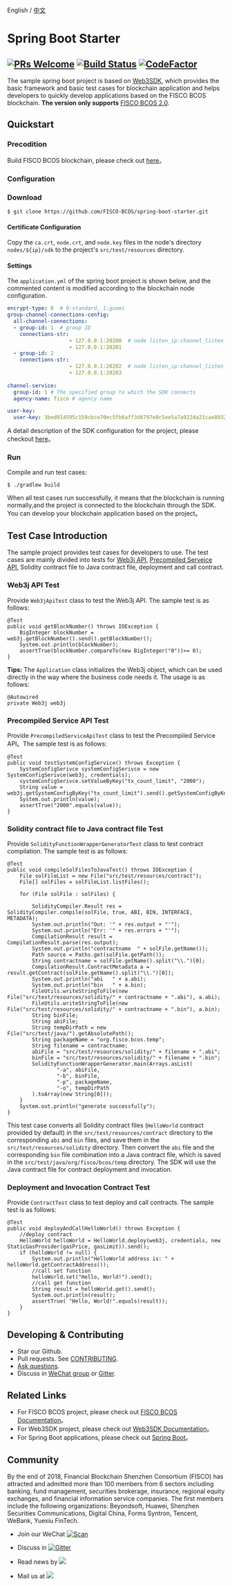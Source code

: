 English / [中文](doc/README_CN.md)

# Spring Boot Starter
[![PRs Welcome](https://img.shields.io/badge/PRs-welcome-brightgreen.svg?style=flat-square)](http://makeapullrequest.com)
[![Build Status](https://travis-ci.org/FISCO-BCOS/spring-boot-starter.svg?branch=master)](https://travis-ci.org/FISCO-BCOS/spring-boot-starter)
[![CodeFactor](https://www.codefactor.io/repository/github/fisco-bcos/spring-boot-starter/badge)](https://www.codefactor.io/repository/github/fisco-bcos/spring-boot-starter)
---

The sample spring boot project is based on [Web3SDK](https://fisco-bcos-documentation.readthedocs.io/zh_CN/release-2.0/docs/sdk/sdk.html), which provides the basic framework and basic test cases for blockchain application and helps developers to quickly develop applications based on the FISCO BCOS blockchain. **The version only supports** [FISCO BCOS 2.0](https://fisco-bcos-documentation.readthedocs.io/zh_CN/release-2.0/docs/introduction.html).

## Quickstart

### Precodition
Build FISCO BCOS blockchain, please check out [here](https://fisco-bcos-documentation.readthedocs.io/zh_CN/release-2.0/docs/installation.html)。

### Configuration

### Download
```
$ git clone https://github.com/FISCO-BCOS/spring-boot-starter.git
```
#### Certificate Configuration
Copy the `ca.crt`, `node.crt`, and `node.key` files in the node's directory `nodes/${ip}/sdk` to the project's `src/test/resources` directory.

#### Settings
The `application.yml` of the spring boot project is shown below, and the commented content is modified according to the blockchain node configuration.
  
```yml
encrypt-type: 0  # 0:standard, 1:guomi
group-channel-connections-config:
  all-channel-connections:
  - group-id: 1  # group ID
    connections-str:
                    - 127.0.0.1:20200  # node listen_ip:channel_listen_port
                    - 127.0.0.1:20201
  - group-id: 2  
    connections-str:
                    - 127.0.0.1:20202  # node listen_ip:channel_listen_port
                    - 127.0.0.1:20203
 
channel-service:
  group-id: 1 # The specified group to which the SDK connects
  agency-name: fisco # agency name

user-key:
  user-key: 3bed914595c159cbce70ec5fb6aff3d6797e0c5ee5a7a9224a21cae8932d84a4 # user key 
```
A detail description of the SDK configuration for the project, please checkout [ here](https://fisco-bcos-documentation.readthedocs.io/zh_CN/release-2.0/docs/sdk/sdk.html#sdk)。

### Run
Compile and run test cases:
```
$ ./gradlew build
```
When all test cases run successfully, it means that the blockchain is running normally,and the project is connected to the blockchain through the SDK. You can develop your blockchain application based on the project。

## Test Case Introduction

The sample project provides test cases for developers to use. The test cases are mainly divided into tests for [Web3j API](https://fisco-bcos-documentation.readthedocs.io/zh_CN/release-2.0/docs/sdk/sdk.html#web3j-api), [Precompiled Serveice API](https://fisco-bcos-documentation.readthedocs.io/zh_CN/release-2.0/docs/sdk/sdk.html#precompiled-service-api), Solidity contract file to Java contract file, deployment and call contract.

### Web3j API Test
Provide `Web3jApiTest` class to test the Web3j API. The sample test is as follows:
```
@Test
public void getBlockNumber() throws IOException {
    BigInteger blockNumber = web3j.getBlockNumber().send().getBlockNumber();
    System.out.println(blockNumber);
    assertTrue(blockNumber.compareTo(new BigInteger("0"))>= 0);
}
```
**Tips:** The `Application` class initializes the Web3j object, which can be used directly in the way where the business code needs it. The usage is as follows:
  ```
@Autowired
private Web3j web3j
  ```

### Precompiled Service API Test
Provide `PrecompiledServiceApiTest` class to test the Precompiled Service API。The sample test is as follows:
```API
@Test
public void testSystemConfigService() throws Exception {
    SystemConfigSerivce systemConfigSerivce = new SystemConfigSerivce(web3j, credentials);
    systemConfigSerivce.setValueByKey("tx_count_limit", "2000");
    String value = web3j.getSystemConfigByKey("tx_count_limit").send().getSystemConfigByKey();
    System.out.println(value);
    assertTrue("2000".equals(value));
}
```

### Solidity contract file to Java contract file Test
Provide `SolidityFunctionWrapperGeneratorTest` class to test contract compilation. The sample test is as follows:
```API
@Test
public void compileSolFilesToJavaTest() throws IOException {
    File solFileList = new File("src/test/resources/contract");
    File[] solFiles = solFileList.listFiles();

    for (File solFile : solFiles) {

        SolidityCompiler.Result res = SolidityCompiler.compile(solFile, true, ABI, BIN, INTERFACE, METADATA);
        System.out.println("Out: '" + res.output + "'");
        System.out.println("Err: '" + res.errors + "'");
        CompilationResult result = CompilationResult.parse(res.output);
        System.out.println("contractname  " + solFile.getName());
        Path source = Paths.get(solFile.getPath());
        String contractname = solFile.getName().split("\\.")[0];
        CompilationResult.ContractMetadata a = result.getContract(solFile.getName().split("\\.")[0]);
        System.out.println("abi   " + a.abi);
        System.out.println("bin   " + a.bin);
        FileUtils.writeStringToFile(new File("src/test/resources/solidity/" + contractname + ".abi"), a.abi);
        FileUtils.writeStringToFile(new File("src/test/resources/solidity/" + contractname + ".bin"), a.bin);
        String binFile;
        String abiFile;
        String tempDirPath = new File("src/test/java/").getAbsolutePath();
        String packageName = "org.fisco.bcos.temp";
        String filename = contractname;
        abiFile = "src/test/resources/solidity/" + filename + ".abi";
        binFile = "src/test/resources/solidity/" + filename + ".bin";
        SolidityFunctionWrapperGenerator.main(Arrays.asList(
                "-a", abiFile,
                "-b", binFile,
                "-p", packageName,
                "-o", tempDirPath
        ).toArray(new String[0]));
    }
    System.out.println("generate successfully");
}
```
This test case converts all Solidity contract files (`HelloWorld` contract provided by default) in the `src/test/resources/contract` directory to the corresponding `abi` and `bin` files, and save them in the `src/test/resources/solidity` directory. Then convert the `abi` file and the corresponding `bin` file combination into a Java contract file, which is saved in the `src/test/java/org/fisco/bcos/temp` directory. The SDK will use the Java contract file for contract deployment and invocation.

### Deployment and Invocation Contract Test
Provide `ContractTest` class to test deploy and call contracts. The sample test is as follows:
```
@Test
public void deployAndCallHelloWorld() throws Exception {
    //deploy contract
    HelloWorld helloWorld = HelloWorld.deploy(web3j, credentials, new StaticGasProvider(gasPrice, gasLimit)).send();
    if (helloWorld != null) {
        System.out.println("HelloWorld address is: " + helloWorld.getContractAddress());
        //call set function
        helloWorld.set("Hello, World!").send();
        //call get function
        String result = helloWorld.get().send();
        System.out.println(result);
        assertTrue( "Hello, World!".equals(result));
    }
}
```
## Developing & Contributing
- Star our Github.
- Pull requests. See [CONTRIBUTING](CONTRIBUTING.md).
- [Ask questions](https://github.com/FISCO-BCOS/spring-boot-starter/issues).
- Discuss in [WeChat group](doc/images/WeChatQR.jpeg)  or [Gitter](https://gitter.im/fisco-bcos/Lobby).

## Related Links
- For FISCO BCOS project, please check out [FISCO BCOS Documentation](https://fisco-bcos-documentation.readthedocs.io/zh_CN/release-2.0/docs/introduction.html)。
- For Web3SDK project, please check out [Web3SDK Documentation](https://fisco-bcos-documentation.readthedocs.io/zh_CN/release-2.0/docs/sdk/sdk.html)。
- For Spring Boot applications, please check out [Spring Boot](https://spring.io/guides/gs/spring-boot/)。

## Community

By the end of 2018, Financial Blockchain Shenzhen Consortium (FISCO) has attracted and admitted more than 100 members from 6 sectors including banking, fund management, securities brokerage, insurance, regional equity exchanges, and financial information service companies. The first members include the following organizations: Beyondsoft, Huawei, Shenzhen Securities Communications, Digital China, Forms Syntron, Tencent, WeBank, Yuexiu FinTech.

- Join our WeChat [![Scan](https://img.shields.io/badge/style-Scan_QR_Code-green.svg?logo=wechat&longCache=false&style=social&label=Group)](doc/images/WeChatQR.jpeg) 

- Discuss in [![Gitter](https://img.shields.io/badge/style-on_gitter-green.svg?logo=gitter&longCache=false&style=social&label=Chat)](https://gitter.im/fisco-bcos/Lobby) 

- Read news by [![](https://img.shields.io/twitter/url/http/shields.io.svg?style=social&label=Follow@FiscoBcos)](https://twitter.com/FiscoBcos)

- Mail us at [![](https://img.shields.io/twitter/url/http/shields.io.svg?logo=Gmail&style=social&label=service@fisco.com.cn)](mailto:service@fisco.com.cn)